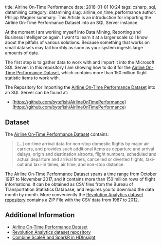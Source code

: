 ﻿title: Airline On-Time Performance
date: 2018-01-01 10:24
tags: csharp, sql, datamining
category: datamining
slug: airline_on_time_performance
author: Philipp Wagner
summary: This Article is an introduction for importing the Airline On-Time Performance Dataset into an SQL Server instance.

At the moment I am working myself into Data Mining, Reporting and Business Intelligence again. I want to learn it at a 
larger scale so I know about the pitfalls of various solutions. Because something that works on small datasets may fail 
horribly as soon as your system ingests large amounts of data.

The first step is to gather data to work with and import it into the Microsoft SQL Server. In this repository I am showing 
how to do it for the [Airline On-Time Performance Dataset], which contains more than 150 million flight statistic items to 
work with. 

The Repository for importing the [Airline On-Time Performance Dataset] into an SQL Server can be found at:

* [https://github.com/bytefish/AirlineOnTimePerformance](https://github.com/bytefish/AirlineOnTimePerformance)

## Dataset ##

The [Airline On-Time Performance Dataset] contains:

> [...] on-time arrival data for non-stop domestic flights by major air carriers, and provides such additional 
> items as departure and arrival delays, origin and destination airports, flight numbers, scheduled and actual departure 
> and arrival times, cancelled or diverted flights, taxi-out and taxi-in times, air time, and non-stop distance.

The [Airline On-Time Performance Dataset] spans a time range from October 1987 to November 2017, and it contains more than 
150 million rows of flight informations. It can be obtained as CSV files from the Bureau of Transportation Statistics Database, 
and requires you to download the data month by month. More conveniently the [Revolution Analytics dataset repository] contains 
a ZIP File with the CSV data from 1987 to 2012.

## Additional Information ##

* [Airline On-Time Performance Dataset](https://www.transtats.bts.gov/Tables.asp?DB_ID=120&DB_Name=Airline%20On-Time%20Performance%20Data&DB_Short_Name=On-Time)
* [Revolution Analytics dataset repository](https://packages.revolutionanalytics.com/datasets/AirOnTime87to12/)
* [Combine ScaleR and SparkR in HDInsight](https://docs.microsoft.com/en-us/azure/hdinsight/hdinsight-hadoop-r-scaler-sparkr)

[Revolution Analytics dataset repository]: https://packages.revolutionanalytics.com/datasets/AirOnTime87to12/
[TinyCsvParser]: https://github.com/bytefish/TinyCsvParser
[Reactive Extensions]: https://github.com/Reactive-Extensions/Rx.NET
[Airline On-Time Performance Dataset]: https://www.transtats.bts.gov/Tables.asp?DB_ID=120&DB_Name=Airline%20On-Time%20Performance%20Data&DB_Short_Name=On-Time
